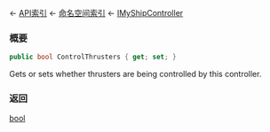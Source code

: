 ← [API索引](Api-Index) ← [命名空间索引](Namespace-Index) ← [IMyShipController](Sandbox.ModAPI.Ingame.IMyShipController)

### 概要

```csharp
public bool ControlThrusters { get; set; }
```

Gets or sets whether thrusters are being controlled by this controller.

### 返回

[bool](https://docs.microsoft.com/en-us/dotnet/api/System.Boolean?view=netframework-4.6)

